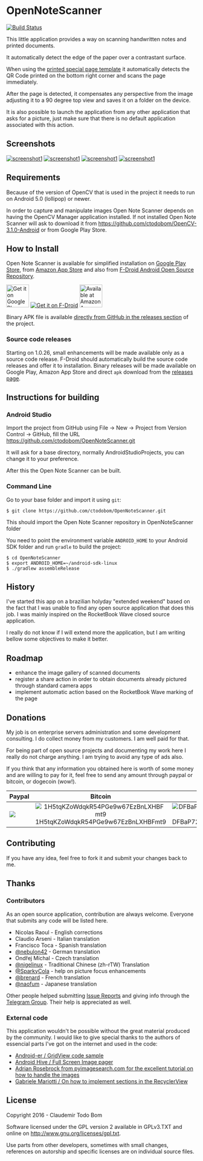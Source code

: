 OpenNoteScanner
===============

[![Build Status](https://travis-ci.org/ctodobom/OpenNoteScanner.svg)](https://travis-ci.org/ctodobom/OpenNoteScanner)

This little application provides a way on scanning handwritten notes and printed documents.

It automatically detect the edge of the paper over a contrastant surface.

When using the [printed special page template](https://github.com/ctodobom/OpenNoteScanner/raw/master/Page%20Templates/A4%20with%202%20pages.pdf) it automatically detects the QR Code printed on the bottom right corner and scans the page immediately.

After the page is detected, it compensates any perspective from the image adjusting it to a 90 degree top view and saves it on a folder on the device.

It is also possible to launch the application from any other application that asks for a picture, just make sure that there is no default application associated with this action.

Screenshots
-----------

[![screenshot1](http://i.imgur.com/1MDisD3m.jpg)](http://imgur.com/a/ypytF/embed#0)
[![screenshot1](http://i.imgur.com/ksvmOlym.png)](http://imgur.com/a/ypytF/embed#3)
[![screenshot1](http://i.imgur.com/Ayy8GGgm.jpg)](http://imgur.com/a/ypytF/embed#1)
[![screenshot1](http://i.imgur.com/tzMLas3m.jpg)](http://imgur.com/a/ypytF/embed#2)

Requirements
------------

Because of the version of OpenCV that is used in the project it needs to run on Android 5.0 (lollipop) or newer.

In order to capture and manipulate images Open Note Scanner depends on having the OpenCV Manager application installed. If not installed Open Note Scanner will ask to download it from https://github.com/ctodobom/OpenCV-3.1.0-Android or from Google Play Store.


How to Install
--------------

Open Note Scanner is available for simplified installation on [Google Play Store](https://play.google.com/store/apps/details?id=com.todobom.opennotescanner), from [Amazon App Store](http://www.amazon.com/Claudemir-Todo-Bom-Open-Scanner/dp/B01EUAU924) and also from [F-Droid Android Open Source Repository](https://f-droid.org/repository/browse/?fdid=com.todobom.opennotescanner).

[<img alt="Get it on Google Play" height="60" src="https://play.google.com/intl/en_us/badges/images/generic/en-play-badge.png" />](https://play.google.com/store/apps/details?id=com.todobom.opennotescanner&utm_source=global_co&utm_medium=prtnr&utm_content=Mar2515&utm_campaign=PartBadge&pcampaignid=MKT-Other-global-all-co-prtnr-py-PartBadge-Mar2515-1) [![Get it on F-Droid](https://f-droid.org/wiki/images/0/06/F-Droid-button_get-it-on.png)](https://f-droid.org/repository/browse/?fdid=com.todobom.opennotescanner) [<img alt="Available at Amazon App Store" height="60" src="https://images-na.ssl-images-amazon.com/images/G/01/mobile-apps/devportal2/res/images/amazon-underground-app-us-black.png" />](http://www.amazon.com/Claudemir-Todo-Bom-Open-Scanner/dp/B01EUAU924)

Binary APK file is available [directly from GitHub in the releases section](https://github.com/ctodobom/OpenNoteScanner/releases) of the project. 

### Source code releases

Starting on 1.0.26, small enhancements will be made available only as a source code release. F-Droid should automatically build the source code releases and offer it to installation. Binary releases will be made available on Google Play, Amazon App Store and direct `apk` download from the [releases page](https://github.com/ctodobom/OpenNoteScanner/releases).

Instructions for building
-------------------------

### Android Studio

Import the project from GitHub using File -> New -> Project from Version Control -> GitHub, fill the URL https://github.com/ctodobom/OpenNoteScanner.git

It will ask for a base directory, normally AndroidStudioProjects, you can change it to your preference.

After this the Open Note Scanner can be built.


### Command Line

Go to your base folder and import it using ```git```:

```
$ git clone https://github.com/ctodobom/OpenNoteScanner.git
```

This should import the Open Note Scanner repository in OpenNoteScanner folder

You need to point the environment variable ```ANDROID_HOME``` to your Android SDK folder and run ```gradle``` to build the project:

```
$ cd OpenNoteScanner
$ export ANDROID_HOME=~/android-sdk-linux
$ ./gradlew assembleRelease
```


History
-------

I've started this app on a brazilian holyday "extended weekend" based on the fact that I was unable to find any open source application that does this job. I was mainly inspired on the RocketBook Wave closed source application.

I really do not know if I will extend more the application, but I am writing bellow some objectives to make it better.

Roadmap
-------

* enhance the image gallery of scanned documents
* register a share action in order to obtain documents already pictured through standard camera apps
* implement automatic action based on the RocketBook Wave marking of the page

Donations
---------

My job is on enterprise servers administration and some development consulting. I do collect money from my customers. I am well paid for that.

For being part of open source projects and documenting my work here I really do not charge anything. I am trying to avoid any type of ads also.

If you think that any information you obtained here is worth of some money and are willing to pay for it, feel free to send any amount through paypal or bitcoin, or dogecoin (wow!).

| Paypal | Bitcoin | Dogecoin |
| ------ | ------- | -------- |
| [![](https://www.paypalobjects.com/en_US/i/btn/btn_donateCC_LG.gif)](https://www.paypal.com/cgi-bin/webscr?cmd=_s-xclick&hosted_button_id=X6XHVCPMRQEL4) |  <center> ![1H5tqKZoWdqkR54PGe9w67EzBnLXHBFmt9](http://todobom.com/images/bitcoin-donations.png)<br />1H5tqKZoWdqkR54PGe9w67EzBnLXHBFmt9</center> | <center> ![DFBaP724XR3rfs9wFahBd353yFkgkqatvd](http://todobom.com/images/dogecoin-donations.png)<br />DFBaP724XR3rfs9wFahBd353yFkgkqatvd</center> |


Contributing
------------

If you have any idea, feel free to fork it and submit your changes back to me.

Thanks
------

### Contributors

As an open source application, contribution are always welcome. Everyone that submits any code will be listed here.

* Nicolas Raoul - English corrections
* Claudio Arseni - Italian translation
* Francisco Toca - Spanish translation
* [@nebulon42](https://github.com/nebulon42) - German translation
* Ondřej Míchal - Czech translation
* [@nigelinux](https://github.com/nigelinux) - Traditional Chinese (zh-rTW) Translation
* [@SparkyCola](https://github.com/SparkyCola) - help on picture focus enhancements
* [@brenard](https://github.com/brenard) - French translation
* [@naofum](https://github.com/naofum) - Japanese translation

Other people helped submitting [Issue Reports](https://github.com/ctodobom/OpenNoteScanner/issues) and giving info through the [Telegram Group](https://telegram.me/joinchat/CGzsxQgjl8CyAZNrTG0qZg). Their help is appreciated as well.

### External code

This application wouldn't be possible without the great material produced by the community. I would like to give special thanks to the authors of essencial parts I've got on the internet and used in the code:

* [Android-er / GridView code sample](http://android-er.blogspot.com.br/2012/07/gridview-loading-photos-from-sd-card.html)
* [Android Hive / Full Screen Image pager](http://www.androidhive.info/2013/09/android-fullscreen-image-slider-with-swipe-and-pinch-zoom-gestures/)
* [Adrian Rosebrock from pyimagesearch.com for the excellent tutorial on how to handle the images](http://www.pyimagesearch.com/2014/09/01/build-kick-ass-mobile-document-scanner-just-5-minutes/)
* [Gabriele Mariotti / On how to implement sections in the RecyclerView](https://gist.github.com/gabrielemariotti/e81e126227f8a4bb339c)


License
-------

Copyright 2016 - Claudemir Todo Bom

Software licensed under the GPL version 2 available in GPLv3.TXT and
online on http://www.gnu.org/licenses/gpl.txt.

Use parts from other developers, sometimes with small changes,
references on autorship and specific licenses are on individual
source files.

